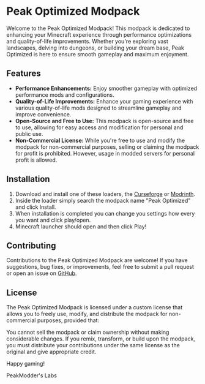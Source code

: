 # Peak Optimized Modpack

Welcome to the Peak Optimized Modpack! This modpack is dedicated to enhancing your Minecraft experience through performance optimizations and quality-of-life improvements. Whether you're exploring vast landscapes, delving into dungeons, or building your dream base, Peak Optimized is here to ensure smooth gameplay and maximum enjoyment.

## Features

- **Performance Enhancements:** Enjoy smoother gameplay with optimized performance mods and configurations.
- **Quality-of-Life Improvements:** Enhance your gaming experience with various quality-of-life mods designed to streamline gameplay and improve convenience.
- **Open-Source and Free to Use:** This modpack is open-source and free to use, allowing for easy access and modification for personal and public use.
- **Non-Commercial License:** While you're free to use and modify the modpack for non-commercial purposes, selling or claiming the modpack for profit is prohibited. However, usage in modded servers for personal profit is allowed.

## Installation

1. Download and install one of these loaders, the [Curseforge](https://www.curseforge.com/download/app) or [Modrinth](https://modrinth.com/app).
2. Inside the loader simply search the modpack name "Peak Optimized" and click Install.
3. When installation is completed you can change you settings how every you want and click play/open.
4. Minecraft launcher should open and then click Play!

## Contributing

Contributions to the Peak Optimized Modpack are welcome! If you have suggestions, bug fixes, or improvements, feel free to submit a pull request or open an issue on [GitHub](https://github.com/your-modpack-repository).

## License

The Peak Optimized Modpack is licensed under a custom license that allows you to freely use, modify, and distribute the modpack for non-commercial purposes, provided that:

You cannot sell the modpack or claim ownership without making considerable changes.
If you remix, transform, or build upon the modpack, you must distribute your contributions under the same license as the original and give appropriate credit.

Happy gaming!

PeakModder's Labs
